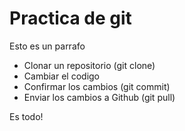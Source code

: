 # Practica de git

Esto es un parrafo

- Clonar un repositorio (git clone)
- Cambiar el codigo
- Confirmar los cambios (git commit)
- Enviar los cambios a Github (git pull)

Es todo!